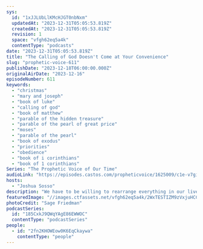 ```yaml
---
sys:
  id: "1xJJLUbLlKMcHJGT0nbNxm"
  updatedAt: "2023-12-31T05:05:53.819Z"
  createdAt: "2023-12-31T05:05:53.819Z"
  revision: 1
  space: "vfgh62eq5a4k"
  contentType: "podcasts"
date: "2023-12-31T05:05:53.819Z"
title: "The Calling of God Doesn't Come at Your Convenience"
slug: "prophetic-voice-611"
publishDate: "2023-12-18T06:00:00.000Z"
originalAirDate: "2023-12-16"
episodeNumber: 611
keywords:
  - "christmas"
  - "mary and joseph"
  - "book of luke"
  - "calling of god"
  - "book of matthew"
  - "parable of the hidden treasure"
  - "parable of the pearl of great price"
  - "moses"
  - "parable of the pearl"
  - "book of exodus"
  - "priorities"
  - "obedience"
  - "book of i corinthians"
  - "book of 1 corinthians"
Series: "The Prophetic Voice of Our Time"
audioLink: "https://episodes.castos.com/propheticvoice/1625009/c1e-v7gi8od84b3m4mk-338zzp96a3wz-rwmjhm.mp3"
hosts:
  - "Joshua Sosso"
description: "We have to be willing to rearrange everything in our lives for the calling God has placed on our lives. God does not call people at their own convenience. When we submit to His plan, God will take care of all those things that concern us. So let us take what God has given us and run with it. The people that go all in are the ones that will establish and build up the kingdom of God and move in power."
featuredImage: "//images.ctfassets.net/vfgh62eq5a4k/2WxTESTIZM9zVxjuHCCYG3/935b57600acc303b805260ff44c8f3fa/sage-friedman-HS5CLnQbCOc-unsplash__1_.jpg"
photoCredit: "Sage Friedman"
podcastSeries:
  id: "185CxkJ9QWqYAgE86EWWOC"
  contentType: "podcastSeries"
people:
  - id: "2fn2KHOWEow0K6EqCkaywa"
    contentType: "people"
---
```


